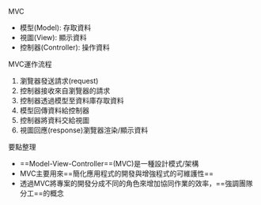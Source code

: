 MVC
* 模型(Model): 存取資料
* 視圖(View): 顯示資料
* 控制器(Controller): 操作資料

MVC運作流程
1. 瀏覽器發送請求(request)
2. 控制器接收來自瀏覽器的請求 
3. 控制器透過模型至資料庫存取資料
4. 模型回傳資料給控制器
5. 控制器將資料交給視圖
6. 視圖回應(response)瀏覽器渲染/顯示資料

要點整理
- ==Model-View-Controller==(MVC)是一種設計模式/架構
- MVC主要用來==簡化應用程式的開發與增強程式的可維護性==
- 透過MVC將專案的開發分成不同的角色來增加協同作業的效率，==強調團隊分工==的概念